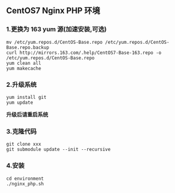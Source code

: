 ## CentOS7 Nginx PHP 环境 

### 1.更换为 163 yum 源(加速安装,可选)
```
mv /etc/yum.repos.d/CentOS-Base.repo /etc/yum.repos.d/CentOS-Base.repo.backup
curl http://mirrors.163.com/.help/CentOS7-Base-163.repo -o /etc/yum.repos.d/CentOS-Base.repo
yum clean all
yum makecache
```

### 2.升级系统
```
yum install git
yum update
```
**升级后请重启系统**

### 3.克隆代码
```
git clone xxx
git submodule update --init --recursive
```

### 4.安装
```
cd environment
./nginx_php.sh
```
